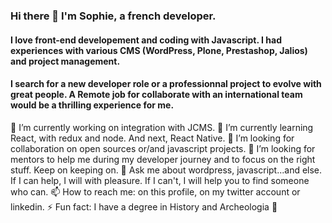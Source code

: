 ### Hi there 👋 I'm Sophie, a french developer. 

#### I love front-end developement and coding with Javascript. I had experiences with various CMS (WordPress, Plone, Prestashop, Jalios) and project management.
#### I search for a new developer role or a professionnal project to evolve with great people. A Remote job for collaborate with an international team would be a thrilling experience for me.

🔭 I’m currently working on integration with JCMS. 
🌱 I’m currently learning React, with redux and node. And next, React Native.
👯 I’m looking for collaboration on open sources or/and javascript projects.
🤔 I’m looking for mentors to help me during my developer journey and to focus on the right stuff. Keep on keeping on.
💬 Ask me about wordpress, javascript...and else. If I can help, I will with pleasure. If I can't, I will help you to find someone who can.
📫 How to reach me: on this profile, on my twitter account or linkedin.
⚡ Fun fact: I have a degree in History and Archeologia 🤠 



